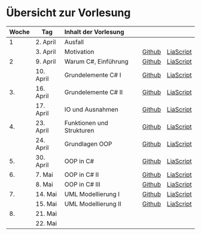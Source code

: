 # Übersicht zur Vorlesung

| Woche | Tag       | Inhalt der Vorlesung      |                                                                                             |                                                                                                                                                |
|:----- | --------- |:------------------------- | ------------------------------------------------------------------------------------------- | ---------------------------------------------------------------------------------------------------------------------------------------------- |
| 1     | 2. April  | Ausfall                   |                                                                                             |                                                                                                                                                |
|       | 3. April  | Motivation                | [Github](https://github.com/liaScript/CsharpCourse/blob/master/00_Einfuehrung.md)           | [LiaScript](https://liascript.github.io/course/?https://raw.githubusercontent.com/liaScript/CsharpCourse/master/00_Einfuehrung.md#1)           |
| 2     | 9. April  | Warum C#, Einführung      | [Github](https://github.com/liaScript/CsharpCourse/blob/master/01_EinordnungCsharp.md)      | [LiaScript](https://liascript.github.io/course/?https://raw.githubusercontent.com/liaScript/CsharpCourse/master/01_EinordnungCsharp.md#1)      |
|       | 10. April | Grundelemente  C# I       | [Github](https://github.com/liaScript/CsharpCourse/blob/master/02_ElementeI.md)             | [LiaScript](https://liascript.github.io/course/?https://raw.githubusercontent.com/liaScript/CsharpCourse/master/02_ElementeI.md#1)             |
| 3.    | 16. April | Grundelemente  C# II      | [Github](https://github.com/liaScript/CsharpCourse/blob/master/03_ElementeII.md)            | [LiaScript](https://liascript.github.io/course/?https://raw.githubusercontent.com/liaScript/CsharpCourse/master/03_ElementeII.md#1)            |
|       | 17. April | IO und Ausnahmen          | [Github](https://github.com/liaScript/CsharpCourse/blob/master/04_IO_Ausnahmebehandlung.md) | [LiaScript](https://liascript.github.io/course/?https://raw.githubusercontent.com/liaScript/CsharpCourse/master/04_IO_Ausnahmebehandlung.md#1) |
| 4.    | 23. April | Funktionen und Strukturen | [Github](https://github.com/liaScript/CsharpCourse/blob/master/05_FunktionenStrukturen.md)  | [LiaScript](https://liascript.github.io/course/?https://raw.githubusercontent.com/liaScript/CsharpCourse/master/05_FunktionenStrukturen.md#1)  |
|       | 24. April | Grundlagen OOP            | [Github](https://github.com/liaScript/CsharpCourse/blob/master/06_OOP_Konzepte.md)          | [LiaScript](https://liascript.github.io/course/?https://raw.githubusercontent.com/liaScript/CsharpCourse/master/06_OOP_Konzepte.md#1)          |
| 5.    | 30. April | OOP in C#                 | [Github](https://github.com/liaScript/CsharpCourse/blob/master/07_OOP_Csharp.md)            | [LiaScript](https://liascript.github.io/course/?https://raw.githubusercontent.com/liaScript/CsharpCourse/master/07_OOP_Csharp.md#1)            |
| 6.    | 7. Mai    | OOP in C# II              | [Github](https://github.com/liaScript/CsharpCourse/blob/master/08_OOP_CsharpI.md)           | [LiaScript](https://liascript.github.io/course/?https://raw.githubusercontent.com/liaScript/CsharpCourse/master/08_OOP_CsharpI.md#1)           |
|       | 8. Mai    | OOP in C# III             | [Github](https://github.com/liaScript/CsharpCourse/blob/master/09_OOP_CsharpII.md)          | [LiaScript](https://liascript.github.io/course/?https://raw.githubusercontent.com/liaScript/CsharpCourse/master/09_OOP_CsharpII.md#1)          |
| 7.    | 14. Mai   | UML Modellierung  I       | [Github](https://github.com/liaScript/CsharpCourse/blob/master/10_UMLI.md)                  | [LiaScript](https://liascript.github.io/course/?https://raw.githubusercontent.com/liaScript/CsharpCourse/master/10_UMLI.md#1)                  |
|       | 15. Mai   | UML Modellierung II       | [Github](https://github.com/liaScript/CsharpCourse/blob/master/11_UMLII.md)                 | [LiaScript](https://liascript.github.io/course/?https://raw.githubusercontent.com/liaScript/CsharpCourse/master/11_UMLII.md#1)                 |
| 8.    | 21. Mai   |      |                                                                                             |                                                                                                                                                |
|       | 22. Mai   |                           |                                                                                             |                                                                                                                                                |

